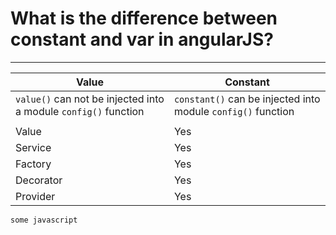 # What is the difference between constant and var in angularJS?
-------------------------
| Value      | Constant | 
|------------|----------|
| ```value()``` can not be injected into a module ```config()``` function   | ```constant()``` can be injected into module ```config()``` function| 
|            |          |
|Value       | Yes      | 
| Service    | Yes      |
| Factory    | Yes      | 
| Decorator  | Yes      | 
| Provider   | Yes      | 

```js
some javascript
```
